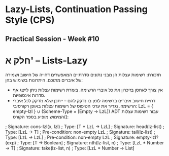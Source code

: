 <h1><b>Lazy-Lists, Continuation Passing Style (CPS)</b></h1>

<h2><b>Practical Session - Week #10</b></h2>

# חלק א' – Lists-Lazy

תזכורת: רשימות עצלות הן מבני נתונים סדרתיים המאפשרים דחייה של חישוב ושמירה של איברים מתוכם.
היתרונות בשימוש בהן:
* אין צורך לאחסן בזיכרון את כל איברי הרשימה. בעזרת רשימות עצלות ניתן לייצג אף סדרות אינסופיות.
* דחיית חישוב איברים ברשימה לזמן בו נדקק להם – ייתכן שלא נזדקק לכל איברי הרשימה.
נגדיר את ערכי הטיפוס של רשימות עצלות באופן רקורסיבי:
LzL = { empty-lzl } ∪ (Scheme-Type × [Empty → LzL])
ADT עבור רשימות עצלות )המימוש מופיע בספר הקורס(:

; Signature: cons-lzl(x, lzl)
; Type: [T * LzL -> LzL]
; Signature: head(lz-list)
; Type: [LzL -> T]
; Pre-condition: non-empty LzL
; Signature: tail(lz-list)
; Type: [LzL -> LzL]
; Pre-condition: non-empty LzL
; Signature: empty-lzl?(exp)
; Type: [T -> Boolean]
; Signature: nth(lz-list, n)
; Type: [LzL * Number -> T]
; Signature: take(lz-list, n)
; Type: [LzL * Number -> List]


